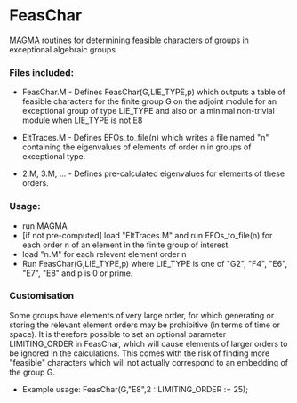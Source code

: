 # FeasChar
MAGMA routines for determining feasible characters of groups in exceptional algebraic groups

### Files included:
- FeasChar.M - Defines FeasChar(G,LIE_TYPE,p) which outputs a table of feasible characters for the finite group G on the adjoint module for an exceptional group of type LIE_TYPE and also on a minimal non-trivial module when LIE_TYPE is not E8
    
- EltTraces.M - Defines EFOs_to_file(n) which writes a file named "n" containing the eigenvalues of elements of order n in groups of exceptional type.
  
-  2.M, 3.M, ... - Defines pre-calculated eigenvalues for elements of these orders.

### Usage:
- run MAGMA
- [if not pre-computed] load "EltTraces.M" and run EFOs_to_file(n) for each order n of an element in the finite group of interest.
- load "n.M" for each relevent element order n
- Run FeasChar(G,LIE_TYPE,p) where LIE_TYPE is one of "G2", "F4", "E6", "E7", "E8" and p is 0 or prime.

### Customisation

Some groups have elements of very large order, for which generating or storing the relevant element orders may be prohibitive (in terms of time or space). It is therefore possible to set an optional parameter LIMITING_ORDER in FeasChar, which will cause elements of larger orders to be ignored in the calculations. This comes with the risk of finding more "feasible" characters which will not actually correspond to an embedding of the group G.
- Example usage: FeasChar(G,"E8",2 : LIMITING_ORDER := 25);
